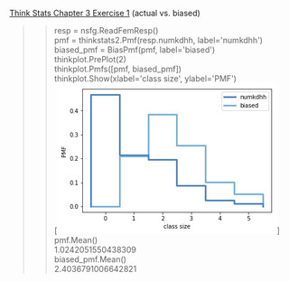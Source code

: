 [Think Stats Chapter 3 Exercise 1](http://greenteapress.com/thinkstats2/html/thinkstats2004.html#toc31) (actual vs. biased)

>> resp = nsfg.ReadFemResp()  
>> pmf = thinkstats2.Pmf(resp.numkdhh, label='numkdhh')  
>> biased_pmf = BiasPmf(pmf, label='biased')  
>> thinkplot.PrePlot(2)  
>> thinkplot.Pmfs([pmf, biased_pmf])  
>> thinkplot.Show(xlabel='class size', ylabel='PMF')  
>> [<img src="img/3-1.png">]  
>> pmf.Mean()  
>> 1.0242051550438309  
>> biased_pmf.Mean()  
>> 2.4036791006642821
